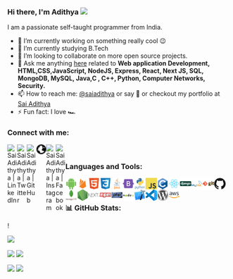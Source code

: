 





### Hi there, I'm Adithya <img src="https://media.giphy.com/media/hvRJCLFzcasrR4ia7z/giphy.gif" width="25px">

<!--
**SaiAdithya3/SaiAdithya3** is a ✨ _special_ ✨ repository because its `README.md` (this file) appears on your GitHub profile. -->

I am a passionate self-taught programmer from India.

- 🔭 I’m currently working on something really cool 😉
- 🌱 I’m currently studying B.Tech 
- 👯 I’m looking to collaborate on more open source projects.
- 💬 Ask me anything [here](https://github.com/SaiAdithya3/SaiAdithya3/issues) related to <b>Web application Development, HTML,CSS,JavaScript, NodeJS, Express, React, Next JS, SQL, MongoDB, MySQL, Java,C , C++, Python, Computer Networks, Security.</b>
- 📫 How to reach me: [@saiadithya][linkedin] or say 👋 or checkout my portfolio  at [Sai Adithya][website]
- ⚡ Fun fact: I love 🏎️ 

### Connect with me:

[<img align="left" alt="Sai Adithya | LinkedIn" width="22px" src="https://cdn.jsdelivr.net/npm/simple-icons@v3/icons/linkedin.svg" />][linkedin]
[<img align="left" alt="Sai Adithya | Twitter" width="22px" src="https://cdn.jsdelivr.net/npm/simple-icons@v3/icons/twitter.svg" />][twitter]
[<img align="left" alt="Sai Adithya | GitHub" width="22px" src="https://cdn.jsdelivr.net/npm/simple-icons@v3/icons/github.svg" />][github]
[<img align="left" alt="Sai Adithya | Portfolio" width="22px" src="https://raw.githubusercontent.com/iconic/open-iconic/master/svg/globe.svg" />][website]
[<img align="left" alt="Sai Adithya | Instagram" width="22px" src="https://cdn.jsdelivr.net/npm/simple-icons@v3/icons/instagram.svg" />][instagram]
[<img align="left" alt="Sai Adithya | Facebook" width="22px" src="https://cdn.jsdelivr.net/npm/simple-icons@v3/icons/facebook.svg" />][facebook]

<br />

### Languages and Tools:
<img align="left" alt="Android" width="26px" src="https://raw.githubusercontent.com/github/explore/80688e429a7d4ef2fca1e82350fe8e3517d3494d/topics/android/android.png" />
<img align="left" alt="Android" width="26px" src="https://raw.githubusercontent.com/devicons/devicon/2ae2a900d2f041da66e950e4d48052658d850630/icons/firebase/firebase-plain.svg" />
<img align="left" alt="Android" width="26px" src="https://raw.githubusercontent.com/devicons/devicon/2ae2a900d2f041da66e950e4d48052658d850630/icons/html5/html5-original.svg" />
<img align="left" alt="Kotlin" width="26px" src="https://raw.githubusercontent.com/devicons/devicon/2ae2a900d2f041da66e950e4d48052658d850630/icons/css3/css3-original.svg" />
<img align="left" alt="Java" width="26px" src="https://raw.githubusercontent.com/github/explore/80688e429a7d4ef2fca1e82350fe8e3517d3494d/topics/java/java.png" />
<img align="left" alt="iOS" width="26px" src="https://raw.githubusercontent.com/devicons/devicon/2ae2a900d2f041da66e950e4d48052658d850630/icons/bootstrap/bootstrap-plain.svg" />
<img align="left" alt="Swift" width="26px" src="https://raw.githubusercontent.com/devicons/devicon/2ae2a900d2f041da66e950e4d48052658d850630/icons/python/python-original-wordmark.svg" />
<img align="left" alt="JavaScript" width="26px" src="https://raw.githubusercontent.com/github/explore/80688e429a7d4ef2fca1e82350fe8e3517d3494d/topics/javascript/javascript.png" />
<img align="left" alt="Android" width="26px" src="https://raw.githubusercontent.com/devicons/devicon/2ae2a900d2f041da66e950e4d48052658d850630/icons/c/c-original.svg" />
<img align="left" alt="React" width="26px" src="https://raw.githubusercontent.com/github/explore/80688e429a7d4ef2fca1e82350fe8e3517d3494d/topics/react/react.png" />
<img align="left" alt="PostgreSQL" width="26px" src="https://raw.githubusercontent.com/devicons/devicon/2ae2a900d2f041da66e950e4d48052658d850630/icons/django/django-original.svg" />
<img align="left" alt="Android" width="26px" src="https://raw.githubusercontent.com/devicons/devicon/2ae2a900d2f041da66e950e4d48052658d850630/icons/mysql/mysql-original-wordmark.svg" />
<img align="left" alt="Git" width="26px" src="https://raw.githubusercontent.com/github/explore/80688e429a7d4ef2fca1e82350fe8e3517d3494d/topics/git/git.png" />
<img align="left" alt="GitHub" width="26px" src="https://raw.githubusercontent.com/github/explore/78df643247d429f6cc873026c0622819ad797942/topics/github/github.png" />
<img align="left" alt="Terminal" width="26px" src="https://raw.githubusercontent.com/devicons/devicon/2ae2a900d2f041da66e950e4d48052658d850630/icons/mongodb/mongodb-original-wordmark.svg" />
<img align="left" alt="Node.js" width="26px" src="https://raw.githubusercontent.com/github/explore/80688e429a7d4ef2fca1e82350fe8e3517d3494d/topics/nodejs/nodejs.png" />
<img align="left" alt="Android" width="26px" src="https://raw.githubusercontent.com/devicons/devicon/2ae2a900d2f041da66e950e4d48052658d850630/icons/nextjs/nextjs-original-wordmark.svg" />
<img align="left" alt="Android" width="26px" src="https://raw.githubusercontent.com/devicons/devicon/2ae2a900d2f041da66e950e4d48052658d850630/icons/npm/npm-original-wordmark.svg" />
<img align="left" alt="Android" width="26px" src="https://raw.githubusercontent.com/devicons/devicon/2ae2a900d2f041da66e950e4d48052658d850630/icons/php/php-original.svg" />
<img align="left" alt="Android" width="26px" src="https://raw.githubusercontent.com/devicons/devicon/2ae2a900d2f041da66e950e4d48052658d850630/icons/nodejs/nodejs-original-wordmark.svg" />
<img align="left" alt="XCode" width="26px" src="https://raw.githubusercontent.com/github/explore/80688e429a7d4ef2fca1e82350fe8e3517d3494d/topics/xcode/xcode.png" />
<img align="left" alt="Visual Studio Code" width="26px" src="https://raw.githubusercontent.com/github/explore/80688e429a7d4ef2fca1e82350fe8e3517d3494d/topics/visual-studio-code/visual-studio-code.png" />
<img align="left" alt="Android" width="26px" src="https://raw.githubusercontent.com/devicons/devicon/2ae2a900d2f041da66e950e4d48052658d850630/icons/wordpress/wordpress-plain.svg" />
<img align="left" alt="AWS" width="26px" src="https://raw.githubusercontent.com/github/explore/80688e429a7d4ef2fca1e82350fe8e3517d3494d/topics/aws/aws.png" />

<br />
<br />

### 📊 GitHub Stats:
!<!--[[SaiAdithya3's github stats](https://github-readme-stats.vercel.app/api?username=SaiAdithya3&show_icons=true&theme=dracula&count_private=true&include_all_commits=true&hide=contribs,issues,stars)](url)-->

<img width=800 src="https://github-profile-trophy.vercel.app/?username=SaiAdithya3&column=7&layout=compact&theme=gruvbox&no-frame=true"/>


<img height="190" src="https://github-readme-stats.vercel.app/api?username=SaiAdithya3&show_icons=true&theme=dark"> <img height="190" src="https://github-readme-stats.vercel.app/api/top-langs/?username=SaiAdithya3&layout=compact&langs_count=8&theme=dark">

<img height="190" src="https://github-readme-streak-stats.herokuapp.com/?user=SaiAdithya3&layout=compact&theme=dark">

<img src="https://activity-graph.herokuapp.com/graph?username=SaiAdithya3&theme=github">




[website]: https://saiadithya3.github.io/portfolio-website/
[linkedin]: https://www.linkedin.com/in/sai-adithya-k-802a90221/
[instagram]: https://www.instagram.com/sai_.adithya/
[twitter]: https://twitter.com/SaiAdithya39/
[facebook]: https://www.facebook.com/sai.adithya.1401/
[github]: https://github.com/SaiAdithya3/
